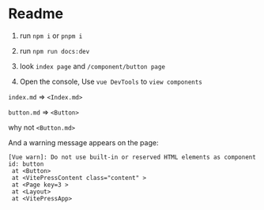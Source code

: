 # Readme

1. run ``npm i`` or ``pnpm i``

2. run ``npm run docs:dev``

3. look ``index page`` and  ``/component/button page``

4. Open the console, Use ``vue DevTools`` to  ``view components``

``index.md`` => ``<Index.md>``


``button.md`` => ``<Button>``  

 why not ``<Button.md>``

 And a warning message appears on the page:

 ````
[Vue warn]: Do not use built-in or reserved HTML elements as component id: button 
  at <Button> 
  at <VitePressContent class="content" > 
  at <Page key=3 > 
  at <Layout> 
  at <VitePressApp>
  
 ````
